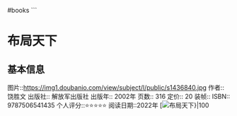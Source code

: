 #books ```
# 布局天下
## 基本信息

图片::https://img1.doubanio.com/view/subject/l/public/s1436840.jpg
作者:: 饶胜文
出版社:: 解放军出版社
出版年:: 2002年
页数:: 316
定价:: 20
装帧:: 
ISBN:: 9787506541435
个人评分::⭐⭐⭐⭐⭐
阅读日期::2022年
 [![布局天下}|100](https://img1.doubanio.com/view/subject/l/public/s1436840.jpg )


